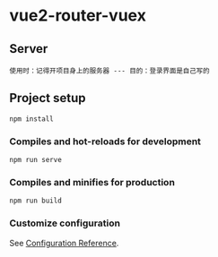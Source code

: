 # vue2-router-vuex

## Server

```
使用时：记得开项目身上的服务器 --- 目的：登录界面是自己写的
```

## Project setup

```
npm install
```

### Compiles and hot-reloads for development

```
npm run serve
```

### Compiles and minifies for production

```
npm run build
```

### Customize configuration

See [Configuration Reference](https://cli.vuejs.org/config/).
